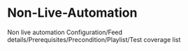 # Non-Live-Automation
Non live automation Configuration/Feed details/Prerequisites/Precondition/Playlist/Test coverage list
